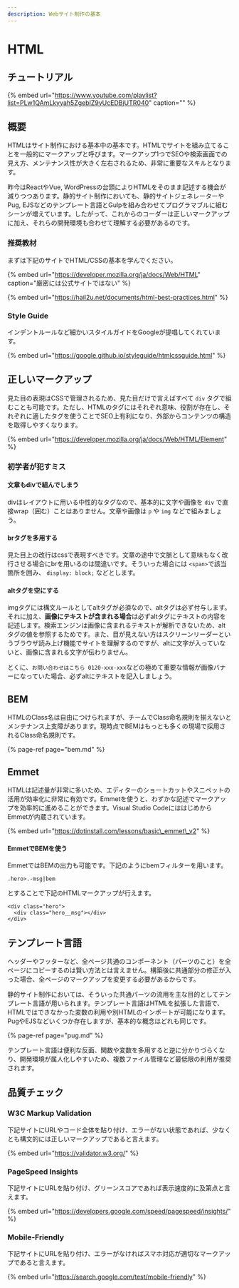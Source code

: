 ```yaml
---
description: Webサイト制作の基本
---
```


# HTML

## チュートリアル

{% embed url="https://www.youtube.com/playlist?list=PLw1QAmLkyyah5ZgebIZ9yUcEDBjUTR040" caption="" %}

## 概要

HTMLはサイト制作における基本中の基本です。HTMLでサイトを組み立てることを一般的にマークアップと呼びます。マークアップ1つでSEOや検索画面での見え方、メンテナンス性が大きく左右されるため、非常に重要なスキルとなります。

昨今はReactやVue, WordPressの台頭によりHTMLをそのまま記述する機会が減りつつあります。静的サイト制作においても、静的サイトジェネレーターやPug, EJSなどのテンプレート言語とGulpを組み合わせてプログラマブルに組むシーンが増えています。したがって、これからのコーダーは正しいマークアップに加え、それらの開発環境も合わせて理解する必要があるのです。

### 推奨教材

まずは下記のサイトでHTML/CSSの基本を学んでください。

{% embed url="https://developer.mozilla.org/ja/docs/Web/HTML" caption="厳密には公式サイトではない" %}

{% embed url="https://hail2u.net/documents/html-best-practices.html" %}

### Style Guide

インデントルールなど細かいスタイルガイドをGoogleが提唱してくれています。

{% embed url="https://google.github.io/styleguide/htmlcssguide.html" %}

## 正しいマークアップ

見た目の表現はCSSで管理されるため、見た目だけで言えばすべて `div` タグで組むことも可能です。ただし、HTMLのタグにはそれぞれ意味、役割が存在し、それぞれに適したタグを使うことでSEO上有利になり、外部からコンテンツの構造を取得しやすくなります。

{% embed url="https://developer.mozilla.org/ja/docs/Web/HTML/Element" %}

### 初学者が犯すミス

#### 文章もdivで組んでしまう

divはレイアウトに用いる中性的なタグなので、基本的に文字や画像を `div` で直接wrap（囲む）ことはありません。文章や画像は `p` や `img` などで組みましょう。

#### brタグを多用する

見た目上の改行はcssで表現すべきです。文章の途中で文脈として意味もなく改行させる場合にbrを用いるのは間違いです。そういった場合には `<span>`で該当箇所を囲み、 `display: block;` などとします。

#### altタグを空にする

imgタグには構文ルールとしてaltタグが必須なので、altタグは必ず付与します。それに加え、**画像にテキストが含まれる場合**は必ずaltタグにテキストの内容を記述します。検索エンジンは画像に含まれるテキストが解析できないため、altタグの値を参照するためです。また、目が見えない方はスクリーンリーダーというブラウザ読み上げ機能でサイトを理解するのですが、altに文字が入っていないと、画像に含まれる文字が伝わりません。

とくに、`お問い合わせはこちら 0120-xxx-xxx`などの極めて重要な情報が画像バナーになっていた場合、必ずaltにテキストを記入しましょう。

## BEM

HTMLのClass名は自由につけられますが、チームでClass命名規則を揃えないとメンテナンス上支障があります。現時点でBEMはもっとも多くの現場で採用されるClass命名規則です。

{% page-ref page="bem.md" %}

## Emmet

HTMLは記述量が非常に多いため、エディターのショートカットやスニペットの活用が効率化に非常に有効です。Emmetを使うと、わずかな記述でマークアップを効率的に進めることができます。Visual Studio CodeにははじめからEmmetが内蔵されています。

{% embed url="https://dotinstall.com/lessons/basic\_emmet\_v2" %}

#### EmmetでBEMを使う

EmmetではBEMの出力も可能です。下記のようにbemフィルターを用います。

```markup
.hero>.-msg|bem
```

とすることで下記のHTMLマークアップが行えます。

```markup
<div class="hero">
  <div class="hero__msg"></div>
</div>
```

## テンプレート言語

ヘッダーやフッターなど、全ページ共通のコンポーネント（パーツのこと）を全ページにコピーするのは賢い方法とは言えません。構築後に共通部分の修正が入った場合、全ページのマークアップを変更する必要があるからです。

静的サイト制作においては、そういった共通パーツの流用を主な目的としてテンプレート言語が用いられます。テンプレート言語はHTMLを拡張した言語で、HTMLではできなかった変数の利用や別HTMLのインポートが可能になります。PugやEJSなどいくつか存在しますが、基本的な概念はどれも同じです。

{% page-ref page="pug.md" %}

テンプレート言語は便利な反面、関数や変数を多用すると逆に分かりづらくなり、開発環境が属人化しやすいため、複数ファイル管理など最低限の利用が推奨されます。

## 品質チェック

### W3C Markup Validation

下記サイトにURLやコード全体を貼り付け、エラーがない状態であれば、少なくとも構文的には正しいマークアップであると言えます。

{% embed url="https://validator.w3.org/" %}

### PageSpeed Insights

下記サイトにURLを貼り付け、グリーンスコアであれば表示速度的に及第点と言えます。

{% embed url="https://developers.google.com/speed/pagespeed/insights/" %}

### Mobile-Friendly

下記サイトにURLを貼り付け、エラーがなければスマホ対応が適切なマークアップであると言えます。

{% embed url="https://search.google.com/test/mobile-friendly" %}
